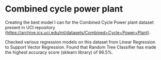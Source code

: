 # Combined cycle power plant

Creating the best model I can for the Combined Cycle Power plant dataset present in UCI repository (https://archive.ics.uci.edu/ml/datasets/Combined+Cycle+Power+Plant).

Checked various regression models on this dataset from Linear Regression to Support Vector Regression. Found that Random Tree Classifier has made the highest accuracy score (sklearn library) of 96.5%.
